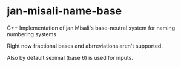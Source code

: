 # jan-misali-name-base
C++ Implementation of jan Misali's base-neutral system for naming numbering systems

Right now fractional bases and abrreviations aren't supported.

Also by default seximal (base 6) is used for inputs.
